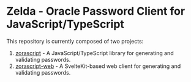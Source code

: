 # Zelda - Oracle Password Client for JavaScript/TypeScript

This repository is currently composed of two projects:
1. [zorascript](./packages/zorascript) - A JavaScript/TypeScript library for generating and validating passwords.
2. [zorascript-web](./clients/www) - A SvelteKit-based web client for generating and validating passwords.